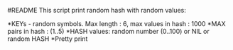 #README
 This script print random hash with random values:
 
 *KEYs - random symbols. Max length : 6, max values in hash : 1000
 *MAX pairs in hash : (1..5)
 *HASH values: random number (0..100) or NIL or random HASH
 *Pretty print
